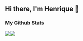 ## Hi there, I'm Henrique 👋

<!--

Here are some ideas to get you started:

- 🔭 I’m currently working on ...
- 🌱 I’m currently learning ...
- 👯 I’m looking to collaborate on ...
- 🤔 I’m looking for help with ...
- 💬 Ask me about ...
- 📫 How to reach me: ...
- 😄 Pronouns: ...
- ⚡ Fun fact: ...
-->

### My Github Stats
<div align="center" style="display: flex; flex-direction: row;">
  <a href="https://github.com/henrigm4626#my-github-stats">
    <img align="center" src="https://github-readme-stats.vercel.app/api?username=henrigm4626&?count_private=true&show_icons=true&theme=github_dark">
  </a>
  <a href="https://github.com/henrigm4626#my-github-stats">
    <img align="center" src="https://github-readme-stats.vercel.app/api/top-langs/?username=henrigm4626&layout=compact&?count_private=true&theme=github_dark">
  </a>
</div>
